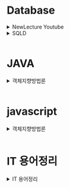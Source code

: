 # Database


<details>
  
  <summary>NewLecture Youtube</summary>
  
  - [34강 INNER JOIN](https://github.com/dbsghk208/Study/blob/main/Database/NewLecture/34.%20INNER%20%EC%A1%B0%EC%9D%B8(JOIN).md) 
  - [35강 LEFT / RIGHT / FULL 아웃터 조인(OUTER JOIN)](https://github.com/dbsghk208/Study/blob/main/Database/NewLecture/35.%20LEFT%2CRIGHT%2CFULL%20%EC%95%84%EC%9B%83%ED%84%B0%20%EC%A1%B0%EC%9D%B8(OUTER%20JOIN).md)
  - [36강 OUTER JOIN 이용한 게시글 목록 조회](https://github.com/dbsghk208/Study/blob/main/Database/NewLecture/36.%20OUTER%20JOIN%20%EC%9D%B4%EC%9A%A9%ED%95%9C%20%EA%B2%8C%EC%8B%9C%EA%B8%80%20%EB%AA%A9%EB%A1%9D%20%EC%A1%B0%ED%9A%8C.md)
  
</details>  



<details>
  
  <summary>SQLD</summary>
  
  - [과목1](https://github.com/dbsghk208/Study/blob/main/Database/SQLD/%EC%9D%B4%EB%A1%A0_%EA%B3%BC%EB%AA%A91.md)
  - [과목2](https://github.com/dbsghk208/Study/blob/main/Database/SQLD/%EC%9D%B4%EB%A1%A0_%EA%B3%BC%EB%AA%A92.md)
</details>  
<br>


# JAVA

<details>
    <summary>객체지향방법론</summary>

- [개념정리](https://github.com/dbsghk208/Study/blob/main/JAVA/%EA%B0%9D%EC%B2%B4%EC%A7%80%ED%96%A5%EB%B0%A9%EB%B2%95%EB%A1%A0/%EA%B0%9C%EB%85%90%EC%A0%95%EB%A6%AC.md)  
  
</details>    

<br>

# javascript
<details>
    <summary>객체지향방법론</summary>

- [Polymer.js](https://github.com/dbsghk208/Study/tree/main/Javascript/Polymer.js)    
- [Nexacro](https://github.com/dbsghk208/Study/tree/main/Javascript/nexacro)  
  
</details>     

<br>



# IT 용어정리

<details>
    <summary>IT 용어정리</summary>

- [IT 용어정리](https://github.com/dbsghk208/Study/tree/main/IT)

</details>    
